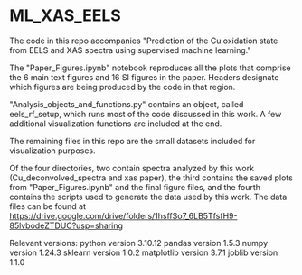 # ML_XAS_EELS


The code in this repo accompanies "Prediction of the Cu oxidation state from EELS and XAS spectra using supervised machine learning."

The "Paper_Figures.ipynb" notebook reproduces all the plots that comprise the 6 main text figures and 16 SI figures in the paper. Headers designate which figures are being produced by the code in that region.

"Analysis_objects_and_functions.py" contains an object, called eels_rf_setup, which runs most of the code discussed in this work. A few additional visualization functions are included at the end.

The remaining files in this repo are the small datasets included for visualization purposes.

Of the four directories, two contain spectra analyzed by this work (Cu_deconvolved_spectra and xas paper), the third contains the saved plots from "Paper_Figures.ipynb" and the final figure files, and the fourth contains the scripts used to generate the data used by this work. The data files can be found at https://drive.google.com/drive/folders/1hsffSo7_6LB5TfsfH9-85lvbodeZTDUC?usp=sharing

Relevant versions: python version 3.10.12 pandas version 1.5.3 numpy version 1.24.3 sklearn version 1.0.2 matplotlib version 3.7.1 joblib version 1.1.0

